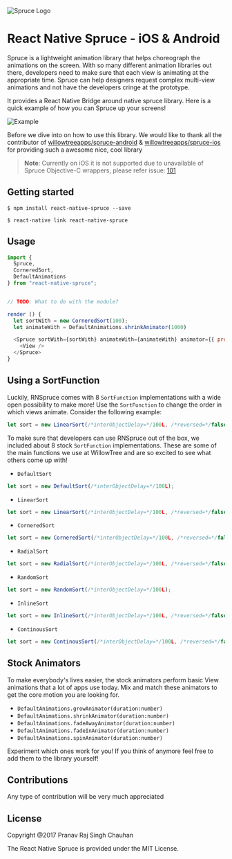 ![Spruce Logo](https://github.com/willowtreeapps/spruce-ios/raw/master/imgs/header_image.png)

# React Native Spruce - iOS & Android

Spruce is a lightweight animation library that helps choreograph the animations on the screen. With so many different animation libraries out there, developers need to make sure that each view is animating at the appropriate time. Spruce can help designers request complex multi-view animations and not have the developers cringe at the prototype.

It provides a React Native Bridge around native spruce library. Here is a quick example of how you can Spruce up your screens!

![Example](https://github.com/willowtreeapps/spruce-ios/raw/master/imgs/extensibility-tests.gif)

Before we dive into on how to use this library. We would like to thank all the contributor of [willowtreeapps/spruce-android](https://github.com/willowtreeapps/spruce-android) & [willowtreeapps/spruce-ios](https://github.com/willowtreeapps/spruce-ios) for providing such a awesome nice, cool library

> **Note**: Currently on iOS it is not supported due to unavailable of Spruce Objective-C wrappers, please refer issue: [101](https://github.com/willowtreeapps/spruce-ios/issues/101)

## Getting started

`$ npm install react-native-spruce --save`

`$ react-native link react-native-spruce`


## Usage
```javascript
import {
  Spruce,
  CorneredSort,
  DefaultAnimations
} from "react-native-spruce";


// TODO: What to do with the module?

render () {
  let sortWith = new CorneredSort(100);
  let animateWith = DefaultAnimations.shrinkAnimator(1000)

  <Spruce sortWith={sortWith} animateWith={animateWith} animator={{ propertyName: "translationX", values: [5000, 0], duration: 800 }}>
    <View />
  </Spruce>
}

```

## Using a SortFunction
Luckily, RNSpruce comes with 8 `SortFunction` implementations with a wide open possibility to make more! Use the `SortFunction` to change the order in which views animate. Consider the following example:

```javascript
let sort = new LinearSort(/*interObjectDelay=*/100L, /*reversed=*/false, LinearSort.Direction.TOP_TO_BOTTOM);
```

To make sure that developers can use RNSpruce out of the box, we included about 8 stock `SortFunction` implementations. These are some of the main functions we use at WillowTree and are so excited to see what others come up with!

- `DefaultSort`
```javascript
let sort = new DefaultSort(/*interObjectDelay=*/100L);
```

- `LinearSort`
```javascript
let sort = new LinearSort(/*interObjectDelay=*/100L, /*reversed=*/false, LinearSort.Direction.TOP_TO_BOTTOM);
```

- `CorneredSort`
```javascript
let sort = new CorneredSort(/*interObjectDelay=*/100L, /*reversed=*/false, CorneredSort.Corner.TOP_LEFT);
```

- `RadialSort`
```javascript
let sort = new RadialSort(/*interObjectDelay=*/100L, /*reversed=*/false, RadialSort.Position.TOP_LEFT);
```

- `RandomSort`
```javascript
let sort = new RandomSort(/*interObjectDelay=*/100L);
```

- `InlineSort`
```javascript
let sort = new InlineSort(/*interObjectDelay=*/100L, /*reversed=*/false, LinearSort.Direction.TOP_TO_BOTTOM);
```

- `ContinousSort`
```javascript
let sort = new ContinousSort(/*interObjectDelay=*/100L, /*reversed=*/false, ContinousSort.Position.TOP_LEFT);
```

## Stock Animators

To make everybody's lives easier, the stock animators perform basic View animations that a lot of apps use today. Mix and match these animators to get the core motion you are looking for.

- `DefaultAnimations.growAnimator(duration:number)`
- `DefaultAnimations.shrinkAnimator(duration:number)`
- `DefaultAnimations.fadeAwayAnimator(duration:number)`
- `DefaultAnimations.fadeInAnimator(duration:number)`
- `DefaultAnimations.spinAnimator(duration:number)`


Experiment which ones work for you! If you think of anymore feel free to add them to the library yourself!



## Contributions
Any type of contribution will be very much appreciated

## License
Copyright @2017 Pranav Raj Singh Chauhan

The React Native Spruce is provided under the MIT License.
